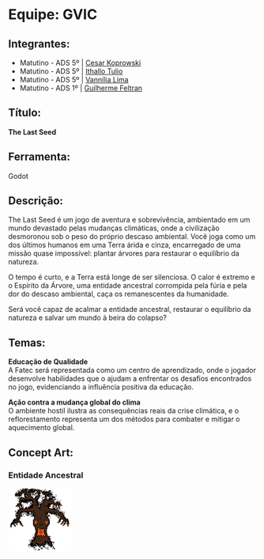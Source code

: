 # Equipe: GVIC

## Integrantes:
- Matutino - ADS 5º | [Cesar Koprowski](https://github.com/cesarkoprowski)
- Matutino - ADS 5º | [Ithallo Tulio](https://github.com/ithallotulio)
- Matutino - ADS 5º | [Vannília Lima](https://github.com/Vannilia)
- Matutino - ADS 1º | [Guilherme Feltran]()

## Título:  
**The Last Seed**

## Ferramenta:  
Godot

## Descrição:  
The Last Seed é um jogo de aventura e sobrevivência, ambientado em um mundo devastado pelas mudanças climáticas, onde a civilização desmoronou sob o peso do próprio descaso ambiental. Você joga como um dos últimos humanos em uma Terra árida e cinza, encarregado de uma missão quase impossível: plantar árvores para restaurar o equilíbrio da natureza.

O tempo é curto, e a Terra está longe de ser silenciosa. O calor é extremo e o Espírito da Árvore, uma entidade ancestral corrompida pela fúria e pela dor do descaso ambiental, caça os remanescentes da humanidade. 

Será você capaz de acalmar a entidade ancestral, restaurar o equilíbrio da natureza e salvar um mundo à beira do colapso?

## Temas:
 **Educação de Qualidade**  
   A Fatec será representada como um centro de aprendizado, onde o jogador desenvolve habilidades que o ajudam a enfrentar os desafios encontrados no jogo, evidenciando a influência positiva da educação.

 **Ação contra a mudança global do clima**  
   O ambiente hostil ilustra as consequências reais da crise climática, e o reflorestamento representa um dos métodos para combater e mitigar o aquecimento global.

## Concept Art:

### Entidade Ancestral
![Entidade Ancestral](./the-last-seed/assets/entidade-ancestral/entidade-ancestral.gif)
